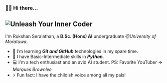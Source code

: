 ### 👋🏾 Hi there...
![Unleash Your Inner Coder](https://github.com/RukshS/rukshs/assets/101254033/6292524c-0fae-400a-bd82-01930485748b)
---
I'm Rukshan Seralathan, a **B.Sc. (Hons) AI** undergraduate *@University of Moratuwa*.
- 📖 I’m learning ***Git and GitHub*** technologies in my spare time.
- 🐍 I have Basic-Intermediate skills in ***Python***.
- 💻 I'm a tech enthusiast and an avid AI student. PS: Favorite YouTuber => *Marques Brownlee*
- ⚡ Fun fact: I have the childish voice among all my pals!


